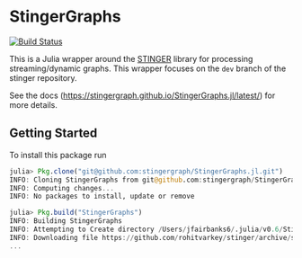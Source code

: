 # StingerGraphs

[![Build Status](https://travis-ci.org/stingergraph/StingerGraphs.jl.svg?branch=master)](https://travis-ci.org/stingergraph/StingerGraphs.jl)

This is a Julia wrapper around the [STINGER](https://github.com/stingergraph/stinger) library for processing streaming/dynamic graphs. This wrapper focuses on the `dev` branch of the stinger repository.

See the docs (https://stingergraph.github.io/StingerGraphs.jl/latest/) for more details.

## Getting Started

To install this package run

```julia
julia> Pkg.clone("git@github.com:stingergraph/StingerGraphs.jl.git")
INFO: Cloning StingerGraphs from git@github.com:stingergraph/StingerGraphs.jl.git
INFO: Computing changes...
INFO: No packages to install, update or remove

julia> Pkg.build("StingerGraphs")
INFO: Building StingerGraphs
INFO: Attempting to Create directory /Users/jfairbanks6/.julia/v0.6/StingerGraphs/deps/downloads
INFO: Downloading file https://github.com/rohitvarkey/stinger/archive/stingergraphs.jl_v0.0.1.tar.gz
...
```
